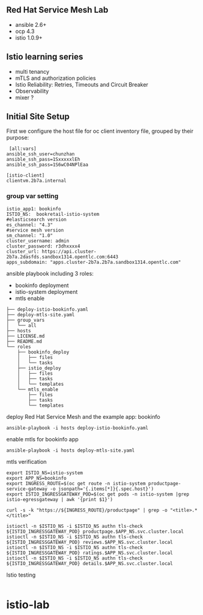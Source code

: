 Red Hat Service Mesh Lab 
-----------------------------------------------------------------------------

- ansible 2.6+
- ocp 4.3
- istio 1.0.9+

Istio learning series
----------------------------------------------------------------------------
- multi tenancy
- mTLS and authorization policies
- Istio Reliability: Retries, Timeouts and Circuit Breaker
- Observability
- mixer ? 

## Initial Site Setup

First we configure the host file for oc client 
inventory file, grouped by their purpose:
```
 [all:vars]
ansible_ssh_user=chunzhan
ansible_ssh_pass=1SxxxxxlEh
ansible_ssh_pass=1S6wC04NPlEaa

[istio-client]
clientvm.2b7a.internal

```
### group var setting
```
istio_app1: bookinfo
ISTIO_NS:  bookretail-istio-system
#elasticsearch version
es_channel: "4.3"
#service mesh version
sm_channel: "1.0"
cluster_username: admin
cluster_password: r3dhxxxx4
cluster_url: https://api.cluster-2b7a.2dasfds.sandbox1314.opentlc.com:6443
apps_subdomain: "apps.cluster-2b7a.2b7a.sandbox1314.opentlc.com"

```

ansible playbook including 3 roles:
- bookinfo deployment
- istio-system deployment
- mtls enable

```
├── deploy-istio-bookinfo.yaml
├── deploy-mtls-site.yaml
├── group_vars
│   └── all
├── hosts
├── LICENSE.md
├── README.md
└── roles
    ├── bookinfo_deploy
    │   ├── files
    │   └── tasks
    ├── istio_deploy
    │   ├── files
    │   ├── tasks
    │   └── templates
    └── mtls_enable
        ├── files
        ├── tasks
        └── templates

```
deploy Red Hat Service Mesh and the example app: bookinfo 

	ansible-playbook -i hosts deploy-istio-bookinfo.yaml

enable mtls for bookinfo app

	ansible-playbook -i hosts deploy-mtls-site.yaml

mtls verification 
```
export ISTIO_NS=istio-system
export APP_NS=bookinfo
export INGRESS_ROUTE=$(oc get route -n istio-system productpage-service-gateway -o jsonpath='{.items[*]}{.spec.host}')
export ISTIO_INGRESSGATEWAY_POD=$(oc get pods -n istio-system |grep istio-egressgateway | awk '{print $1}')

curl -s -k "https://${INGRESS_ROUTE}/productpage" | grep -o "<title>.*</title>"

istioctl -n $ISTIO_NS -i $ISTIO_NS authn tls-check ${ISTIO_INGRESSGATEWAY_POD} productpage.$APP_NS.svc.cluster.local
istioctl -n $ISTIO_NS -i $ISTIO_NS authn tls-check ${ISTIO_INGRESSGATEWAY_POD} reviews.$APP_NS.svc.cluster.local
istioctl -n $ISTIO_NS -i $ISTIO_NS authn tls-check ${ISTIO_INGRESSGATEWAY_POD} ratings.$APP_NS.svc.cluster.local
istioctl -n $ISTIO_NS -i $ISTIO_NS authn tls-check ${ISTIO_INGRESSGATEWAY_POD} details.$APP_NS.svc.cluster.local

```
Istio testing 

```

```
# istio-lab
